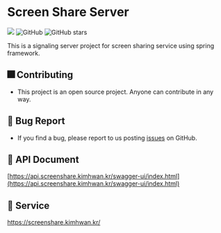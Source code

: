 # Screen Share Server

<p>
  
  <img src="https://hits.seeyoufarm.com/api/count/incr/badge.svg?url=https%3A%2F%2Fgithub.com%2Fakon47%2Fscreen-share-server&count_bg=%2379C83D&title_bg=%23555555&icon=&icon_color=%23E7E7E7&title=hits&edge_flat=false" />
  <img alt="GitHub" src="https://img.shields.io/github/license/akon47/screen-share-server">
  <img alt="GitHub stars" src="https://img.shields.io/github/stars/akon47/screen-share-server">
</p>

This is a signaling server project for screen sharing service using spring framework.

## 🎆 Contributing
- This project is an open source project. Anyone can contribute in any way.

## 🐞 Bug Report
- If you find a bug, please report to us posting [issues](https://github.com/akon47/screen-share/issues) on GitHub.

## 📄 API Document

[https://api.screenshare.kimhwan.kr/swagger-ui/index.html](https://api.screenshare.kimhwan.kr/swagger-ui/index.html)

## 🚀 Service
https://screenshare.kimhwan.kr/
